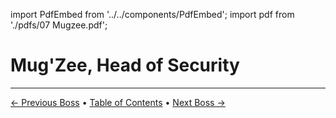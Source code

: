 import PdfEmbed from '../../components/PdfEmbed';
import pdf from './pdfs/07 Mugzee.pdf';


# Mug'Zee, Head of Security
---

[← Previous Boss](./one-armed-bandit) • [Table of Contents](./) • [Next Boss →](./gallywix)

<PdfEmbed src={pdf} />
